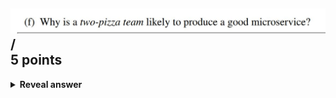 ## <img src="../../../../../media/paste-9c71ac13548eea33c015595ed708988aac70bc57.jpg">/<br>5 points
<details>
<summary><b>Reveal answer</b></summary>
<img src="../../../../../media/paste-0814a4c82b55e62f9eb84f69c52c1da6b37b22d8.jpg">
</details>
